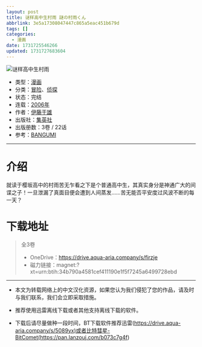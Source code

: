 ```yaml
---
layout: post
title: 谜样高中生村雨 謎の村雨くん
abbrlink: 3e5a17308047447c865a5eac451b679d
tags: []
categories:
  - 漫画
date: 1731725546266
updated: 1731727683604
---
```


![谜样高中生村雨](https://aqua-aria.company/usr/uploads/2024/11/2403091730.jpg)

- 类型：[漫画](/index.php/category/漫画)
- 分类：[冒险](/index.php/category/冒险)、[侦探](/index.php/category/侦探)
- 状态：完结
- 连载：[2006年](/index.php/category/2006年)
- 作者：[伊藤干雄](/index.php/category/伊藤干雄)
- 出版社：[集英社](/index.php/category/集英社)
- 出版册数：3卷 / 22话
- 参考：[BANGUMI](https://bangumi.tv/subject/174984)

***

# 介绍

就读于樱坂高中的村雨苦无乍看之下是个普通高中生，其真实身分是神通广大的间谍之子！一旦泄漏了真面目便会遭到人间蒸发……苦无能否平安度过风波不断的每一天？

# 下载地址

> 全3卷
>
> - OneDrive：<https://drive.aqua-aria.company/s/firzje>
> - 磁力链接：magnet:?xt=urn:btih:34b790a4581cef411190e1f5f7245a6499728ebd

***

- 本文为转载网络上的中文汉化资源，如果您认为我们侵犯了您的作品，请及时与我们联系，我们会立即采取措施。

- 推荐使用迅雷离线下载或者其他支持离线下载的软件。

- 下载后请尽量做种一段时间，BT下载软件推荐迅雷(<https://drive.aqua-aria.company/s/5089yx)或者比特彗星-BitComet(https://pan.lanzouj.com/b073c7g4f>)
